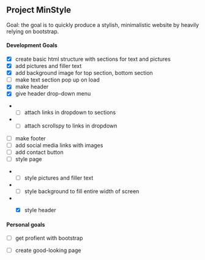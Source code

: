 ## Project MinStyle

Goal: the goal is to quickly produce a stylish, minimalistic website by heavily relying on bootstrap. 


#### Development Goals
* [x] create basic html structure with sections for text and pictures
* [x] add pictures and filler text
* [x] add background image for top section, bottom section
* [ ] make text section pop up on load
* [x] make header
* [x] give header drop-down menu
* * [ ] attach links in dropdown to sections
* * [ ] attach scrollspy to links in dropdown
* [ ] make footer
* [ ] add social media links with images
* [ ] add contact button
* [ ] style page
* * [ ] style pictures and filler text
* * [ ] style background to fill entire width of screen
* * [x] style header





#### Personal goals
* [ ] get profient with bootstrap
* [ ] create good-looking page

